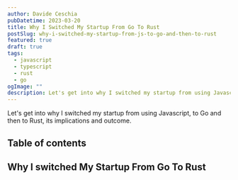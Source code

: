 ```yaml
---
author: Davide Ceschia
pubDatetime: 2023-03-20
title: Why I Switched My Startup From Go To Rust
postSlug: why-i-switched-my-startup-from-js-to-go-and-then-to-rust
featured: true
draft: true
tags:
  - javascript
  - typescript
  - rust
  - go
ogImage: ""
description: Let's get into why I switched my startup from using Javascript, to Go and then to Rust, its implications and outcome.
---
```


Let's get into why I switched my startup from using Javascript, to Go and then to Rust, its implications and outcome.

## Table of contents

## **Why I switched My Startup From Go To Rust**
